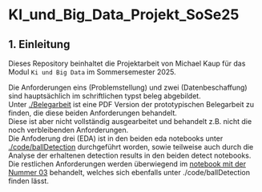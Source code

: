 # KI_und_Big_Data_Projekt_SoSe25

## 1. Einleitung

Dieses Repository beinhaltet die Projektarbeit von Michael Kaup für das Modul `Ki und Big Data` im Sommersemester 2025.

Die Anforderungen eins (Problemstellung) und zwei (Datenbeschaffung) sind hauptsächlich im schriftlichen typst beleg abgebildet.\
Unter [./Belegarbeit](./Belegarbeit) ist eine PDF Version der prototypischen Belegarbeit zu finden, die diese beiden Anforderungen behandelt.\
Diese ist aber nicht vollständig ausgearbeitet und behandelt z.B. nicht die noch verbleibenden Anforderungen.\
Die Anfoderung drei (EDA) ist in den beiden eda notebooks unter [./code/ballDetection](./code/ballDetection) durchgeführt worden, sowie teilweise auch durch die Analyse der erhaltenen detection results in den beiden detect notebooks.\
Die restlichen Anforderungen werden überwiegend im [notebook mit der Nummer 03](./code/ballDetection/03_detect_balls_max_three_meter.ipynb) behandelt, welches sich ebenfalls unter ./code/ballDetection finden lässt.
